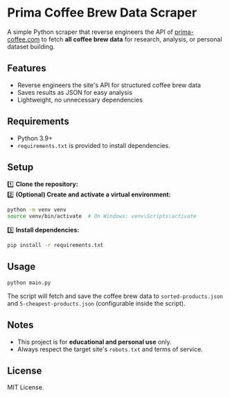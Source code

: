 # Prima Coffee Brew Data Scraper

A simple Python scraper that reverse engineers the API of [prima-coffee.com](https://prima-coffee.com/) to fetch **all coffee brew data** for research, analysis, or personal dataset building.

## Features

* Reverse engineers the site's API for structured coffee brew data
* Saves results as JSON for easy analysis
* Lightweight, no unnecessary dependencies
## Requirements

* Python 3.9+
* `requirements.txt` is provided to install dependencies.

## Setup

1️⃣ **Clone the repository:**<br>
2️⃣ **(Optional) Create and activate a virtual environment:**

```bash
python -m venv venv
source venv/bin/activate  # On Windows: venv\Scripts\activate
```

3️⃣ **Install dependencies:**

```bash
pip install -r requirements.txt
```

## Usage

```bash
python main.py
```

The script will fetch and save the coffee brew data to `sorted-products.json` and `5-cheapest-products.json` (configurable inside the script).

## Notes

* This project is for **educational and personal use** only.
* Always respect the target site's `robots.txt` and terms of service.

## License

MIT License.
